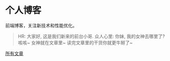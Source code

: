 # 个人博客
前端博客，关注新技术和性能优化。
> HR: 大家好, 这是我们新来的前台小哥.
> 众人心里: 你妹, 我的女神去哪里了?
> 咳咳~ 女神就在文章里~ 读完文章里的干货你就更牛掰了~

[所有文章](https://github.com/songxtianx/Front-End-Blog/issues)
